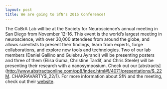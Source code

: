 ```yaml
---
layout: post
title: We are going to SfN's 2016 Conference!
---
```

The CoBrA Lab will be at the Society for Neuroscience’s annual meeting in San Diego from November 12-16. This event is the world’s largest meeting in neuroscience, with over 30,000 attendees from around the globe, and allows scientists to present their findings, learn from experts, forge collaborations, and explore new tools and technologies. Two of our lab members (Daniel Gallino and Gulebru Ayranci) will be presenting posters and three of them (Elisa Guma, Christine Tardif, and Chris Steele) will be presenting their research with a nanosymposium. Check out our [abstracts](http://www.abstractsonline.com/pp8/index.html#!/4071/presentations/$_22M. CHAKRAVARTY$_22/1). For more information about SfN and the meeting, check out their [website](https://www.sfn.org/).
